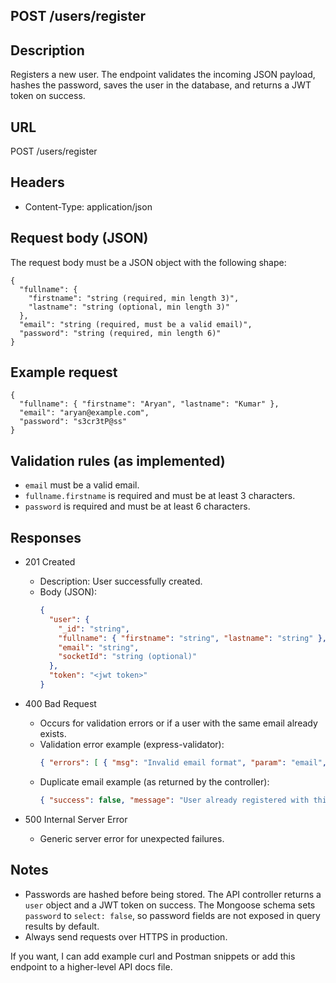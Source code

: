 ## POST /users/register

Description
---
Registers a new user. The endpoint validates the incoming JSON payload, hashes the password, saves the user in the database, and returns a JWT token on success.

URL
---
POST /users/register

Headers
---
- Content-Type: application/json

Request body (JSON)
---
The request body must be a JSON object with the following shape:

```
{
  "fullname": {
    "firstname": "string (required, min length 3)",
    "lastname": "string (optional, min length 3)"
  },
  "email": "string (required, must be a valid email)",
  "password": "string (required, min length 6)"
}
```

Example request
---
```
{
  "fullname": { "firstname": "Aryan", "lastname": "Kumar" },
  "email": "aryan@example.com",
  "password": "s3cr3tP@ss"
}
```

Validation rules (as implemented)
---
- `email` must be a valid email.
- `fullname.firstname` is required and must be at least 3 characters.
- `password` is required and must be at least 6 characters.

Responses
---
- 201 Created
  - Description: User successfully created.
  - Body (JSON):
    ```json
    {
      "user": {
        "_id": "string",
        "fullname": { "firstname": "string", "lastname": "string" },
        "email": "string",
        "socketId": "string (optional)"
      },
      "token": "<jwt token>"
    }
    ```

- 400 Bad Request
  - Occurs for validation errors or if a user with the same email already exists.
  - Validation error example (express-validator):
    ```json
    { "errors": [ { "msg": "Invalid email format", "param": "email", "location": "body" } ] }
    ```
  - Duplicate email example (as returned by the controller):
    ```json
    { "success": false, "message": "User already registered with this email" }
    ```

- 500 Internal Server Error
  - Generic server error for unexpected failures.

Notes
---
- Passwords are hashed before being stored. The API controller returns a `user` object and a JWT token on success. The Mongoose schema sets `password` to `select: false`, so password fields are not exposed in query results by default.
- Always send requests over HTTPS in production.

If you want, I can add example curl and Postman snippets or add this endpoint to a higher-level API docs file.
